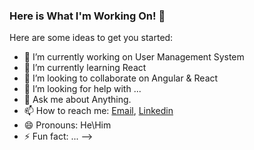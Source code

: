### Here is What I'm Working On! 👋



Here are some ideas to get you started:

- 🔭 I’m currently working on  User Management System
- 🌱 I’m currently learning React
- 👯 I’m looking to collaborate on Angular & React
- 🤔 I’m looking for help with ...
- 💬 Ask me about Anything.
- 📫 How to reach me: [Email](rotyanir@gmail.com), [Linkedin](https://www.linkedin.com/in/yanir-rot-1454621b0/)
- 😄 Pronouns: He\Him
- ⚡ Fun fact: ...
-->

